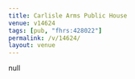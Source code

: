 ```yaml
---
title: Carlisle Arms Public House
venue: v14624
tags: [pub, "fhrs:428022"]
permalink: /v/14624/
layout: venue
---
```

null